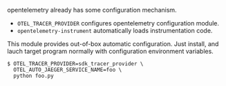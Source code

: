 
opentelemetry already has some configuration mechanism.
- `OTEL_TRACER_PROVIDER` configures opentelemetry configuration module.
- `opentelemetry-instrument` automatically loads instrumentation code.

This module provides out-of-box automatic configuration.
Just install, and lauch target program normally with configuration
environment variables.

```
$ OTEL_TRACER_PROVIDER=sdk_tracer_provider \
  OTEL_AUTO_JAEGER_SERVICE_NAME=foo \
  python foo.py
```

